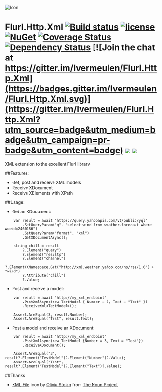 ![Icon](http://i.imgur.com/llEKpRL.png?1) 
# Flurl.Http.Xml [![Build status](https://ci.appveyor.com/api/projects/status/16qwl13xsaylb450?svg=true)](https://ci.appveyor.com/project/lvermeulen/flurl-http-xml) [![license](https://img.shields.io/github/license/lvermeulen/Flurl.Http.Xml.svg?maxAge=2592000)](https://github.com/lvermeulen/Flurl.Http.Xml/blob/master/LICENSE) [![NuGet](https://img.shields.io/nuget/v/Flurl.Http.Xml.svg?maxAge=86400)](https://www.nuget.org/packages/Flurl.Http.Xml/) [![Coverage Status](https://coveralls.io/repos/github/lvermeulen/Flurl.Http.Xml/badge.svg?branch=master)](https://coveralls.io/github/lvermeulen/Flurl.Http.Xml?branch=master) [![Dependency Status](https://dependencyci.com/github/lvermeulen/Flurl.Http.Xml/badge)](https://dependencyci.com/github/lvermeulen/Flurl.Http.Xml) [![Join the chat at https://gitter.im/lvermeulen/Flurl.Http.Xml](https://badges.gitter.im/lvermeulen/Flurl.Http.Xml.svg)](https://gitter.im/lvermeulen/Flurl.Http.Xml?utm_source=badge&utm_medium=badge&utm_campaign=pr-badge&utm_content=badge) ![](https://img.shields.io/badge/.net-4.5-yellowgreen.svg) ![](https://img.shields.io/badge/netstandard-1.4-yellowgreen.svg)
XML extension to the excellent [Flurl](https://github.com/tmenier/Flurl) library

##Features:
* Get, post and receive XML models
* Receive XDocument
* Receive XElements with XPath

##Usage:

* Get an XDocument:
~~~~
    var result = await "https://query.yahooapis.com/v1/public/yql"
        .SetQueryParam("q", "select wind from weather.forecast where woeid=2460286")
        .SetQueryParam("format", "xml")
        .GetXDocumentAsync();

    string chill = result
        ?.Element("query")
        ?.Element("results")
        ?.Element("channel")
        ?.Element(XNamespace.Get("http://xml.weather.yahoo.com/ns/rss/1.0") + "wind")
        ?.Attribute("chill")
        ?.Value;
~~~~

* Post and receive a model:
~~~~
    var result = await "http://my_xml_endpoint"
        .PostXmlAsync(new TestModel { Number = 3, Text = "Test" })
        .ReceiveXml<TestModel>();

    Assert.AreEqual(3, result.Number);
    Assert.AreEqual("Test", result.Text);
~~~~

* Post a model and receive an XDocument:
~~~~
    var result = await "http://my_xml_endpoint"
        .PostXmlAsync(new TestModel {Number = 3, Text = "Test"})
        .ReceiveXDocument();

    Assert.AreEqual("3", result?.Element("TestModel")?.Element("Number")?.Value);
    Assert.AreEqual("Test", result?.Element("TestModel")?.Element("Text")?.Value);
~~~~

##Thanks
* [XML File](https://thenounproject.com/term/xml-file/320630/) icon by [Oliviu Stoian](https://thenounproject.com/smashicons/) from [The Noun Project](https://thenounproject.com)
